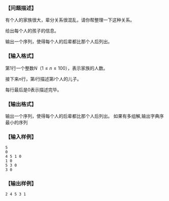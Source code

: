 ### 【问题描述】
有个人的家族很大，辈分关系很混乱，请你帮整理一下这种关系。

给出每个人的孩子的信息。

输出一个序列，使得每个人的后辈都比那个人后列出。
### 【输入格式】
第$1$行一个整数$N（1 \leq n \leq 100）$，表示家族的人数。

接下来$n$行，第$i$行描述第$i$个人的儿子。

每行最后是$0$表示描述完毕。
### 【输出格式】
输出一个序列，使得每个人的后辈都比那个人后列出。
如果有多组解,输出字典序最小的序列
### 【输入样例】
```
5
0
4 5 1 0
1 0
5 3 0
3 0
```
### 【输出样例】
```
2 4 5 3 1
```